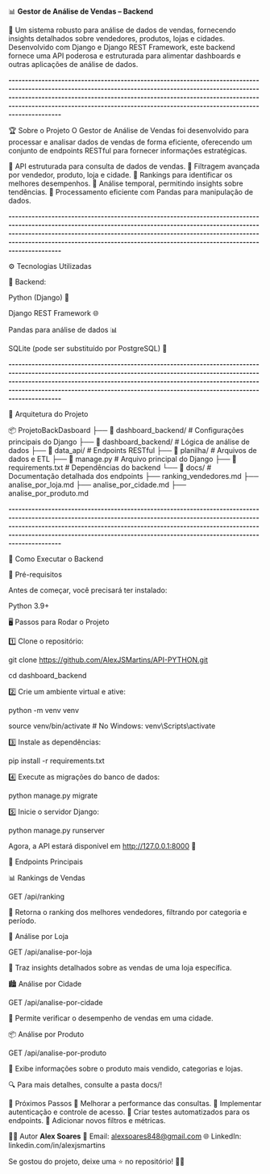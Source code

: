 📊 **Gestor de Análise de Vendas – Backend**


🚀 Um sistema robusto para análise de dados de vendas, fornecendo insights detalhados sobre vendedores, produtos, lojas e cidades. Desenvolvido com Django e Django REST Framework, este backend fornece uma API poderosa e estruturada para alimentar dashboards e outras aplicações de análise de dados.



**--------------------------------------------------------------------------------------------------------------------------------------------------------------------------------------------------------------------------------------------------------------------------------------------------------------------------------**

🏆 Sobre o Projeto
O Gestor de Análise de Vendas foi desenvolvido para processar e analisar dados de vendas de forma eficiente, oferecendo um conjunto de endpoints RESTful para fornecer informações estratégicas.

🔹 API estruturada para consulta de dados de vendas.
🔹 Filtragem avançada por vendedor, produto, loja e cidade.
🔹 Rankings para identificar os melhores desempenhos.
🔹 Análise temporal, permitindo insights sobre tendências.
🔹 Processamento eficiente com Pandas para manipulação de dados.

**--------------------------------------------------------------------------------------------------------------------------------------------------------------------------------------------------------------------------------------------------------------------------------------------------------------------------------**

⚙️ Tecnologias Utilizadas

📌 Backend:

Python (Django) 🐍

Django REST Framework 🌐

Pandas para análise de dados 📊

SQLite (pode ser substituído por PostgreSQL) 💾

**--------------------------------------------------------------------------------------------------------------------------------------------------------------------------------------------------------------------------------------------------------------------------------------------------------------------------------**

📂 Arquitetura do Projeto

📦 ProjetoBackDasboard
├── 📂 dashboard_backend/        # Configurações principais do Django
├── 📂 dashboard_backend/        # Lógica de análise de dados
├── 📂 data_api/                 # Endpoints RESTful
├── 📂 planilha/                 # Arquivos de dados e ETL
├── 📄 manage.py                 # Arquivo principal do Django
├── 📄 requirements.txt          # Dependências do backend
└── 📂 docs/                     # Documentação detalhada dos endpoints
    ├── ranking_vendedores.md
    ├── analise_por_loja.md
    ├── analise_por_cidade.md
    ├── analise_por_produto.md

**--------------------------------------------------------------------------------------------------------------------------------------------------------------------------------------------------------------------------------------------------------------------------------------------------------------------------------**


🚀 Como Executar o Backend

🔧 Pré-requisitos

Antes de começar, você precisará ter instalado:

Python 3.9+

🖥 Passos para Rodar o Projeto

1️⃣ Clone o repositório:

git clone https://github.com/AlexJSMartins/API-PYTHON.git

cd dashboard_backend

2️⃣ Crie um ambiente virtual e ative:

python -m venv venv

source venv/bin/activate  # No Windows: venv\Scripts\activate

3️⃣ Instale as dependências:

pip install -r requirements.txt

4️⃣ Execute as migrações do banco de dados:

python manage.py migrate

5️⃣ Inicie o servidor Django:

python manage.py runserver

Agora, a API estará disponível em http://127.0.0.1:8000 🚀

🔗 Endpoints Principais

📊 Rankings de Vendas

GET /api/ranking

📌 Retorna o ranking dos melhores vendedores, filtrando por categoria e período.

🏪 Análise por Loja

GET /api/analise-por-loja

📌 Traz insights detalhados sobre as vendas de uma loja específica.

🏙 Análise por Cidade

GET /api/analise-por-cidade

📌 Permite verificar o desempenho de vendas em uma cidade.

📦 Análise por Produto

GET /api/analise-por-produto

📌 Exibe informações sobre o produto mais vendido, categorias e lojas.

🔍 Para mais detalhes, consulte a pasta docs/!

📌 Próximos Passos
🔹 Melhorar a performance das consultas.
🔹 Implementar autenticação e controle de acesso.
🔹 Criar testes automatizados para os endpoints.
🔹 Adicionar novos filtros e métricas.

👨‍💻 Autor
**Alex Soares**
📧 Email: alexsoares848@gmail.com
🌐 LinkedIn: linkedin.com/in/alexjsmartins

Se gostou do projeto, deixe uma ⭐ no repositório! 🚀🔥

